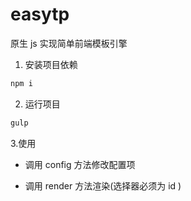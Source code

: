 # easytp

原生 js 实现简单前端模板引擎

1. 安装项目依赖
```sh
npm i
```

2. 运行项目
```sh
gulp
```

3.使用

* 调用 config 方法修改配置项

* 调用 render 方法渲染(选择器必须为 id )
